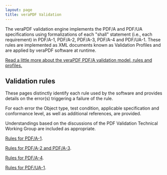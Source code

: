 ```yaml
---
layout: page
title: veraPDF Validation
---
```


The veraPDF validation engine implements the PDF/A and PDF/UA specifications using formalizations of each "shall" statement (i.e., each requirement) in PDF/A-1, PDF/A-2, PDF/A-3, PDF/A-4 and PDF/UA-1. These rules are implemented as XML documents known as Validation Profiles and are applied by veraPDF software at runtime.

[Read a little more about the veraPDF PDF/A validation model, rules and profiles.](./rules)

Validation rules
----------------
These pages distinctly identify each rule used by the software and provides details on the error(s) triggering a failure of the rule.

For each error the Object type, test condition, applicable specification and conformance level, as well as additional references, are provided.

Understandings based on the discussions of the PDF Validation Technical Working Group are included as appropriate.

[Rules for PDF/A-1](http://github.com/veraPDF/veraPDF-validation-profiles/wiki/PDFA-Part-1-rules/).

[Rules for PDF/A-2 and PDF/A-3](http://github.com/veraPDF/veraPDF-validation-profiles/wiki/PDFA-Parts-2-and-3-rules/).

[Rules for PDF/A-4](http://github.com/veraPDF/veraPDF-validation-profiles/wiki/PDFA-Part-4-rules/).

[Rules for PDF/UA-1](http://github.com/veraPDF/veraPDF-validation-profiles/wiki/PDFUA-Part-1-rules/).
